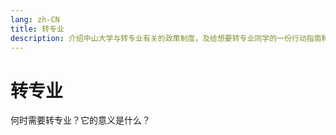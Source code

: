 ```yaml
---
lang: zh-CN
title: 转专业
description: 介绍中山大学与转专业有关的政策制度，及给想要转专业同学的一份行动指南和参考
---
```


# 转专业

何时需要转专业？它的意义是什么？